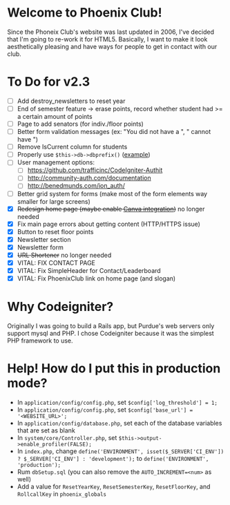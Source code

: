 # Welcome to Phoenix Club!
Since the Phoneix Club's website was last updated in 2006, I've decided that I'm going to re-work it for HTML5. Basically, I want to make it look aesthetically pleasing and have ways for people to get in contact with our club.

# To Do for v2.3
- [ ] Add destroy_newsletters to reset year
- [ ] End of semester feature -> erase points, record whether student had >= a certain amount of points
- [ ] Page to add senators (for indiv./floor points)
- [ ] Better form validation messages (ex: "You did not have a <field>", "<Field> cannot have <this>")
- [ ] Remove IsCurrent column for students
- [ ] Properly use `$this->db->dbprefix()` ([example](https://stackoverflow.com/questions/16021367/adding-table-prefix-to-join-in-codeigniter))
- [ ] User management options:
	- [ ] https://github.com/trafficinc/CodeIgniter-Authit
	- [ ] http://community-auth.com/documentation
	- [ ] http://benedmunds.com/ion_auth/
- [ ] Better grid system for forms (make most of the form elements way smaller for large screens)
- [X] ~~Redesign home page (maybe enable [Canva integration](https://www.canva.com/))~~ no longer needed
- [X] Fix main page errors about getting content (HTTP/HTTPS issue)
- [X] Button to reset floor points
- [X] Newsletter section
- [X] Newsletter form
- [X] ~~URL Shortener~~ no longer needed
- [X] VITAL: FIX CONTACT PAGE
- [X] VITAL: Fix SimpleHeader for Contact/Leaderboard
- [X] VITAL: Fix PhoenixClub link on home page (and slogan)

# Why Codeigniter?
Originally I was going to build a Rails app, but Purdue's web servers only support mysql and PHP. I chose Codeigniter because it was the simplest PHP framework to use.

# Help! How do I put this in production mode?
- In `application/config/config.php`, set `$config['log_threshold'] = 1;`
- In `application/config/config.php`, set `$config['base_url'] = '<WEBSITE_URL>';`
- In `application/config/database.php`, set each of the database variables that are set as blank
- In `system/core/Controller.php`, set `$this->output->enable_profiler(FALSE);`
- In `index.php`, change `define('ENVIRONMENT', isset($_SERVER['CI_ENV']) ? $_SERVER['CI_ENV'] : 'development');` to `define('ENVIRONMENT', 'production');`
- Rum `dbSetup.sql` (you can also remove the `AUTO_INCREMENT=<num>` as well)
- Add a value for `ResetYearKey`, `ResetSemesterKey`, `ResetFloorKey`, and `RollcallKey` in `phoenix_globals`
